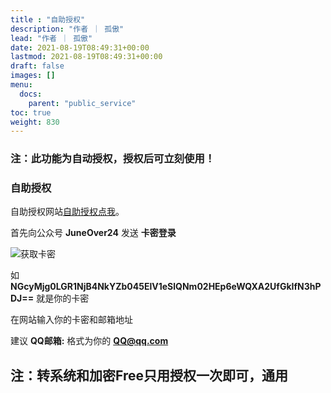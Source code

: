 ```yaml
---
title : "自助授权"
description: "作者 ｜ 孤傲"
lead: "作者 ｜ 孤傲"
date: 2021-08-19T08:49:31+00:00
lastmod: 2021-08-19T08:49:31+00:00
draft: false 
images: []
menu:
  docs:
    parent: "public_service"
toc: true
weight: 830
---
```


### 注：此功能为自动授权，授权后可立刻使用！

### 自助授权

自助授权网站[自助授权点我](https://shop.gushao.club/buy/21)。

首先向公众号 **JuneOver24** 发送 **卡密登录**

![获取卡密](https://skin.gushao.club/docs/public_service/SkinSQ/image.png)

如 **NGcyMjg0LGR1NjB4NkYZb045ElV1eSlQNm02HEp6eWQXA2UfGkIfN3hPDJ==** 就是你的卡密

在网站输入你的卡密和邮箱地址

建议 **QQ邮箱:** 格式为你的 **QQ@qq.com**

## 注：转系统和加密Free只用授权一次即可，通用

